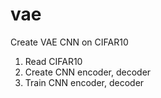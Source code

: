 # vae

Create VAE CNN on CIFAR10

1) Read CIFAR10
2) Create CNN encoder, decoder
3) Train CNN encoder, decoder
